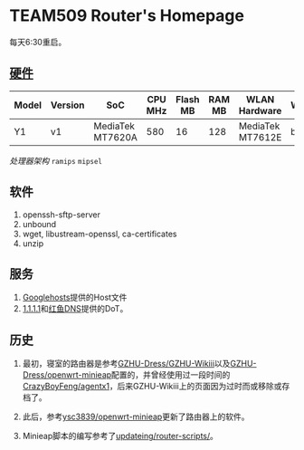 # TEAM509 Router's Homepage

每天6:30重启。

## [硬件](https://openwrt.org/toh/lenovo/lenovo_y1_v1)

| Model | Version | SoC | CPU MHz | Flash MB | RAM MB | WLAN Hardware | WLAN2.4 | WLAN5.0 | 100M ports | Gbit ports | Modem | USB |
| --- | --- | --- | --- | --- | --- | --- | --- | --- | --- | --- | --- | --- |
| Y1 | v1 | MediaTek MT7620A | 580 | 16 | 128 | MediaTek MT7612E | b/g/n | a/n/ac | 2 | - | No | 1x 2.0 |

*处理器架构* `ramips` `mipsel`

## 软件

1. openssh-sftp-server
2. unbound
3. wget, libustream-openssl, ca-certificates
4. unzip

## 服务

1. [Googlehosts](https://github.com/googlehosts/)提供的Host文件
2. [1.1.1.1](https://1.1.1.1/)和[红鱼DNS](https://www.rubyfish.cn/)提供的DoT。

## 历史

1. 最初，寝室的路由器是参考[GZHU-Dress/GZHU-Wikiii](https://github.com/GZHU-Dress/GZHU-Wikiii)以及[GZHU-Dress/openwrt-minieap](https://github.com/GZHU-Dress/openwrt-minieap)配置的，并曾经使用过一段时间的[CrazyBoyFeng/agentx1](https://bitbucket.org/CrazyBoyFeng/agentx1)，后来GZHU-Wikiii上的页面因为过时而或移除或存档了。

2. 此后，参考[ysc3839/openwrt-minieap](https://github.com/ysc3839/openwrt-minieap)更新了路由器上的软件。

3. Minieap脚本的编写参考了[updateing/router-scripts/](https://github.com/updateing/router-scripts)。
